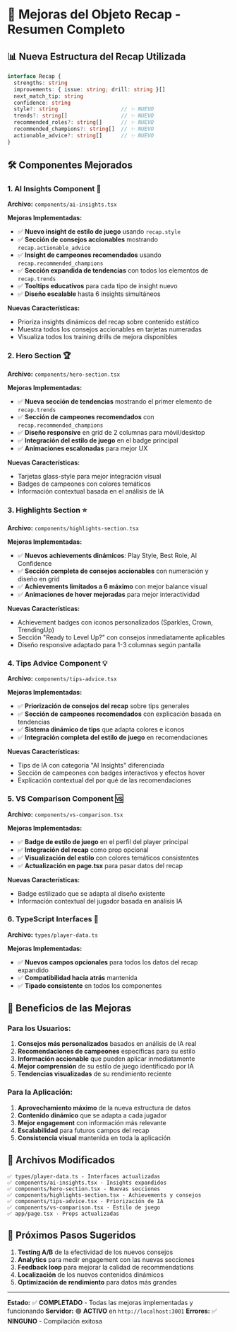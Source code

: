 # 🚀 Mejoras del Objeto Recap - Resumen Completo

## 📊 Nueva Estructura del Recap Utilizada

```typescript
interface Recap {
  strengths: string
  improvements: { issue: string; drill: string }[]
  next_match_tip: string
  confidence: string
  style?: string                    // ✨ NUEVO
  trends?: string[]                 // ✨ NUEVO
  recommended_roles?: string[]      // ✨ NUEVO
  recommended_champions?: string[]  // ✨ NUEVO
  actionable_advice?: string[]      // ✨ NUEVO
}
```

## 🛠️ Componentes Mejorados

### 1. **AI Insights Component** 🧠
**Archivo:** `components/ai-insights.tsx`

**Mejoras Implementadas:**
- ✅ **Nuevo insight de estilo de juego** usando `recap.style`
- ✅ **Sección de consejos accionables** mostrando `recap.actionable_advice`
- ✅ **Insight de campeones recomendados** usando `recap.recommended_champions`
- ✅ **Sección expandida de tendencias** con todos los elementos de `recap.trends`
- ✅ **Tooltips educativos** para cada tipo de insight nuevo
- ✅ **Diseño escalable** hasta 6 insights simultáneos

**Nuevas Características:**
- Prioriza insights dinámicos del recap sobre contenido estático
- Muestra todos los consejos accionables en tarjetas numeradas
- Visualiza todos los training drills de mejora disponibles

### 2. **Hero Section** 🏆
**Archivo:** `components/hero-section.tsx`

**Mejoras Implementadas:**
- ✅ **Nueva sección de tendencias** mostrando el primer elemento de `recap.trends`
- ✅ **Sección de campeones recomendados** con `recap.recommended_champions`
- ✅ **Diseño responsive** en grid de 2 columnas para móvil/desktop
- ✅ **Integración del estilo de juego** en el badge principal
- ✅ **Animaciones escalonadas** para mejor UX

**Nuevas Características:**
- Tarjetas glass-style para mejor integración visual
- Badges de campeones con colores temáticos
- Información contextual basada en el análisis de IA

### 3. **Highlights Section** ⭐
**Archivo:** `components/highlights-section.tsx`

**Mejoras Implementadas:**
- ✅ **Nuevos achievements dinámicos**: Play Style, Best Role, AI Confidence
- ✅ **Sección completa de consejos accionables** con numeración y diseño en grid
- ✅ **Achievements limitados a 6 máximo** con mejor balance visual
- ✅ **Animaciones de hover mejoradas** para mejor interactividad

**Nuevas Características:**
- Achievement badges con iconos personalizados (Sparkles, Crown, TrendingUp)
- Sección "Ready to Level Up?" con consejos inmediatamente aplicables
- Diseño responsive adaptado para 1-3 columnas según pantalla

### 4. **Tips Advice Component** 💡
**Archivo:** `components/tips-advice.tsx`

**Mejoras Implementadas:**
- ✅ **Priorización de consejos del recap** sobre tips generales
- ✅ **Sección de campeones recomendados** con explicación basada en tendencias
- ✅ **Sistema dinámico de tips** que adapta colores e iconos
- ✅ **Integración completa del estilo de juego** en recomendaciones

**Nuevas Características:**
- Tips de IA con categoría "AI Insights" diferenciada
- Sección de campeones con badges interactivos y efectos hover
- Explicación contextual del por qué de las recomendaciones

### 5. **VS Comparison Component** 🆚
**Archivo:** `components/vs-comparison.tsx`

**Mejoras Implementadas:**
- ✅ **Badge de estilo de juego** en el perfil del player principal
- ✅ **Integración del recap** como prop opcional
- ✅ **Visualización del estilo** con colores temáticos consistentes
- ✅ **Actualización en page.tsx** para pasar datos del recap

**Nuevas Características:**
- Badge estilizado que se adapta al diseño existente
- Información contextual del jugador basada en análisis IA

### 6. **TypeScript Interfaces** 📝
**Archivo:** `types/player-data.ts`

**Mejoras Implementadas:**
- ✅ **Nuevos campos opcionales** para todos los datos del recap expandido
- ✅ **Compatibilidad hacia atrás** mantenida
- ✅ **Tipado consistente** en todos los componentes

## 🎯 Beneficios de las Mejoras

### **Para los Usuarios:**
1. **Consejos más personalizados** basados en análisis de IA real
2. **Recomendaciones de campeones** específicas para su estilo
3. **Información accionable** que pueden aplicar inmediatamente
4. **Mejor comprensión** de su estilo de juego identificado por IA
5. **Tendencias visualizadas** de su rendimiento reciente

### **Para la Aplicación:**
1. **Aprovechamiento máximo** de la nueva estructura de datos
2. **Contenido dinámico** que se adapta a cada jugador
3. **Mejor engagement** con información más relevante
4. **Escalabilidad** para futuros campos del recap
5. **Consistencia visual** mantenida en toda la aplicación

## 🔧 Archivos Modificados

```
✅ types/player-data.ts - Interfaces actualizadas
✅ components/ai-insights.tsx - Insights expandidos
✅ components/hero-section.tsx - Nuevas secciones
✅ components/highlights-section.tsx - Achievements y consejos
✅ components/tips-advice.tsx - Priorización de IA
✅ components/vs-comparison.tsx - Estilo de juego
✅ app/page.tsx - Props actualizadas
```

## 🚀 Próximos Pasos Sugeridos

1. **Testing A/B** de la efectividad de los nuevos consejos
2. **Analytics** para medir engagement con las nuevas secciones
3. **Feedback loop** para mejorar la calidad de recommendations
4. **Localización** de los nuevos contenidos dinámicos
5. **Optimización de rendimiento** para datos más grandes

---

**Estado:** ✅ **COMPLETADO** - Todas las mejoras implementadas y funcionando
**Servidor:** 🟢 **ACTIVO** en `http://localhost:3001`
**Errores:** ✅ **NINGUNO** - Compilación exitosa